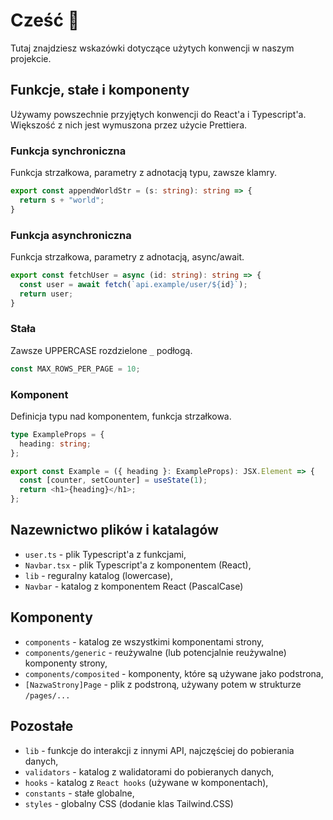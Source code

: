 # Cześć :wave:

Tutaj znajdziesz wskazówki dotyczące użytych konwencji w naszym projekcie.

## Funkcje, stałe i komponenty

Używamy powszechnie przyjętych konwencji do React'a i Typescript'a. Większość z nich jest wymuszona przez użycie Prettiera.

### Funkcja synchroniczna

Funkcja strzałkowa, parametry z adnotacją typu, zawsze klamry.

```ts
export const appendWorldStr = (s: string): string => {
  return s + "world";
}
```

### Funkcja asynchroniczna

Funkcja strzałkowa, parametry z adnotacją, async/await.

```ts
export const fetchUser = async (id: string): string => {
  const user = await fetch(`api.example/user/${id}`);
  return user;
}
```

### Stała

Zawsze UPPERCASE rozdzielone `_` podłogą.

```ts
const MAX_ROWS_PER_PAGE = 10;
```

### Komponent

Definicja typu nad komponentem, funkcja strzałkowa.

```ts
type ExampleProps = {
  heading: string;
};

export const Example = ({ heading }: ExampleProps): JSX.Element => {
  const [counter, setCounter] = useState(1);
  return <h1>{heading}</h1>;
};
```

## Nazewnictwo plików i katalagów
- `user.ts` - plik Typescript'a z funkcjami,
- `Navbar.tsx` - plik Typescript'a z komponentem (React),
- `lib` - reguralny katalog (lowercase),
- `Navbar` - katalog z komponentem React (PascalCase)

## Komponenty
- `components` - katalog ze wszystkimi komponentami strony,
- `components/generic` - reużywalne (lub potencjalnie reużywalne) komponenty strony,
- `components/composited` - komponenty, które są używane jako podstrona,
- `[NazwaStrony]Page` - plik z podstroną, używany potem w strukturze `/pages/...`

## Pozostałe
- `lib` - funkcje do interakcji z innymi API, najczęściej do pobierania danych,
- `validators` - katalog z walidatorami do pobieranych danych,
- `hooks` - katalog z `React hooks` (używane w komponentach), 
- `constants` - stałe globalne,
- `styles` - globalny CSS (dodanie klas Tailwind.CSS)
